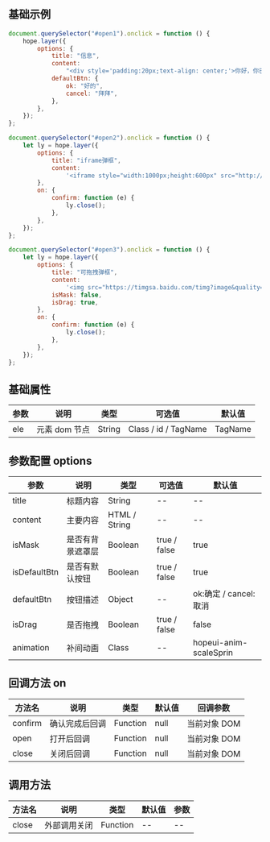 ## 基础示例

```javascript
document.querySelector("#open1").onclick = function () {
    hope.layer({
        options: {
            title: "信息",
            content:
                "<div style='padding:20px;text-align: center;'>你好，你已经吃过了</div>",
            defaultBtn: {
                ok: "好的",
                cancel: "拜拜",
            },
        },
    });
};

document.querySelector("#open2").onclick = function () {
    let ly = hope.layer({
        options: {
            title: "iframe弹框",
            content:
                '<iframe style="width:1000px;height:600px" src="http://test.haier.com/masvod/public/2020/06/05/20200605_17283277896_r1_800k.mp4" frameborder=0 allowScriptAccess="sameDomain" type="application/x-shockwave-flash"></iframe>',
        },
        on: {
            confirm: function (e) {
                ly.close();
            },
        },
    });
};

document.querySelector("#open3").onclick = function () {
    let ly = hope.layer({
        options: {
            title: "可拖拽弹框",
            content:
                '<img src="https://timgsa.baidu.com/timg?image&quality=80&size=b9999_10000&sec=1596605654660&di=3efa3194330834b16d1edce806f3ace4&imgtype=0&src=http%3A%2F%2Fattach.bbs.miui.com%2Fforum%2F201105%2F17%2F113554rnu40q7nbgnn3lgq.jpg" style="width:800px" />',
            isMask: false,
            isDrag: true,
        },
        on: {
            confirm: function (e) {
                ly.close();
            },
        },
    });
};
```

## 基础属性

| 参数 | 说明          | 类型   | 可选值               | 默认值  |
| ---- | ------------- | ------ | -------------------- | ------- |
| ele  | 元素 dom 节点 | String | Class / id / TagName | TagName |

## 参数配置 options

| 参数         | 说明             | 类型          | 可选值       | 默认值                 |
| ------------ | ---------------- | ------------- | ------------ | ---------------------- |
| title        | 标题内容         | String        | --           | --                     |
| content      | 主要内容         | HTML / String | --           | --                     |
| isMask       | 是否有背景遮罩层 | Boolean       | true / false | true                   |
| isDefaultBtn | 是否有默认按钮   | Boolean       | true / false | true                   |
| defaultBtn   | 按钮描述         | Object        | --           | ok:确定 / cancel:取消  |
| isDrag       | 是否拖拽         | Boolean       | true / false | false                  |
| animation    | 补间动画         | Class         | --           | hopeui-anim-scaleSprin |

## 回调方法 on

| 方法名  | 说明           | 类型     | 默认值 | 回调参数     |
| ------- | -------------- | -------- | ------ | ------------ |
| confirm | 确认完成后回调 | Function | null   | 当前对象 DOM |
| open    | 打开后回调     | Function | null   | 当前对象 DOM |
| close   | 关闭后回调     | Function | null   | 当前对象 DOM |

## 调用方法

| 方法名 | 说明         | 类型     | 默认值 | 参数 |
| ------ | ------------ | -------- | ------ | ---- |
| close  | 外部调用关闭 | Function | --     | --   |

